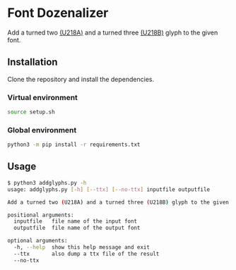 Font Dozenalizer
================

Add a turned two [(U218A)](https://unicode-table.com/en/218A/) and a turned three [(U218B)](https://unicode-table.com/en/218B) glyph to the given font.

Installation
------------

Clone the repository and install the dependencies.

### Virtual environment

```bash
source setup.sh
```

### Global environment

```bash
python3 -m pip install -r requirements.txt
```

Usage
-----


```bash
$ python3 addglyphs.py -h
usage: addglyphs.py [-h] [--ttx] [--no-ttx] inputfile outputfile

Add a turned two (U218A) and a turned three (U218B) glyph to the given font.

positional arguments:
  inputfile   file name of the input font
  outputfile  file name of the output font

optional arguments:
  -h, --help  show this help message and exit
  --ttx       also dump a ttx file of the result
  --no-ttx
```

